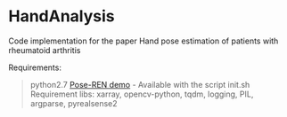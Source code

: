 # HandAnalysis
Code implementation for the paper Hand pose estimation of patients with rheumatoid arthritis

Requirements:
> python2.7
> [Pose-REN demo](https://github.com/xinghaochen/Pose-REN) - Available with the script init.sh
> Requirement libs: xarray, opencv-python, tqdm, logging, PIL, argparse, pyrealsense2
